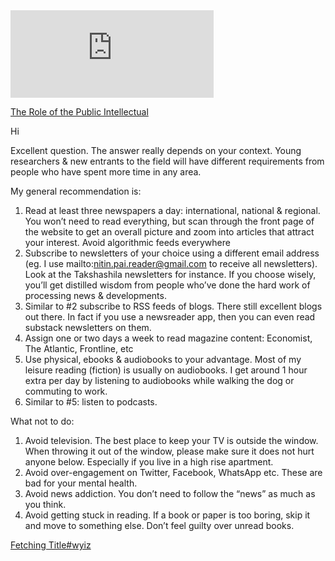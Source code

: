 <iframe src="https://free.timeanddate.com/countdown/i939mwu6/n505/cf100/cm0/cu4/ct0/cs1/ca0/co1/cr0/ss0/cacfff/cpc000/pc000/tcfff/fs225/szw320/szh135/tatDays%20Left/tacfff/tptTime%20since%20Event%20started%20in/tpc000/iso2023-12-05T00:00:00/bas3" allowtransparency="true" frameborder="0" width="325" height="140"></iframe>






[The Role of the Public Intellectual](https://web.mit.edu/comm-forum/legacy/papers/lightman.html)

Hi  
  
Excellent question. The answer really depends on your context. Young researchers & new entrants to the field will have different requirements from people who have spent more time in any area.  
  
My general recommendation is:  
1. Read at least three newspapers a day: international, national & regional. You won’t need to read everything, but scan through the front page of the website to get an overall picture and zoom into articles that attract your interest. Avoid algorithmic feeds everywhere  
2. Subscribe to newsletters of your choice using a different email address (eg. I use mailto:nitin.pai.reader@gmail.com to receive all newsletters). Look at the Takshashila newsletters for instance. If you choose wisely, you’ll get distilled wisdom from people who’ve done the hard work of processing news & developments.   
3. Similar to #2 subscribe to RSS feeds of blogs. There still excellent blogs out there. In fact if you use a newsreader app, then you can even read substack newsletters on them.   
4. Assign one or two days a week to read magazine content: Economist, The Atlantic, Frontline, etc  
5. Use physical, ebooks & audiobooks to your advantage. Most of my leisure reading (fiction) is usually on audiobooks. I get around 1 hour extra per day by listening to audiobooks while walking the dog or commuting to work.   
6. Similar to #5: listen to podcasts.   
  
What not to do:  
1. Avoid television. The best place to keep your TV is outside the window. When throwing it out of the window, please make sure it does not hurt anyone below. Especially if you live in a high rise apartment.  
2. Avoid over-engagement on Twitter, Facebook, WhatsApp etc. These are bad for your mental health.  
3. Avoid news addiction. You don’t need to follow the “news” as much as you think.   
4. Avoid getting stuck in reading. If a book or paper is too boring, skip it and move to something else. Don’t feel guilty over unread books.


[Fetching Title#wyiz](https://docs.google.com/document/d/1GQ3qlD0_cNQdkh_iT-dBDXwNVIXk27WCZtmQ3Sgxz1o/edit)

